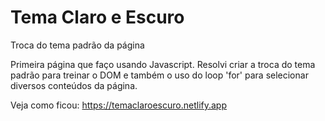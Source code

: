 # Tema Claro e Escuro
 Troca do tema padrão da página

 Primeira página que faço usando Javascript. Resolvi criar a troca do tema padrão para treinar o DOM e também o uso do loop 'for' para selecionar diversos conteúdos da página.

 Veja como ficou: https://temaclaroescuro.netlify.app
